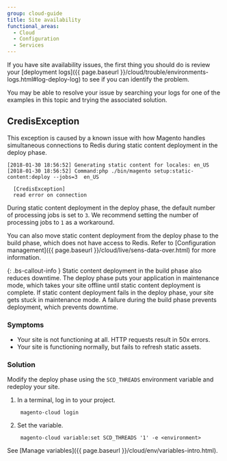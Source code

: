 ```yaml
---
group: cloud-guide
title: Site availability
functional_areas:
  - Cloud
  - Configuration
  - Services
---
```


If you have site availability issues, the first thing you should do is review your [deployment logs]({{ page.baseurl }}/cloud/trouble/environments-logs.html#log-deploy-log) to see if you can identify the problem.

You may be able to resolve your issue by searching your logs for one of the examples in this topic and trying the associated solution.

## CredisException

This exception is caused by a known issue with how Magento handles simultaneous connections to Redis during static content deployment in the deploy phase.

    [2018-01-30 18:56:52] Generating static content for locales: en_US
    [2018-01-30 18:56:52] Command:php ./bin/magento setup:static-content:deploy --jobs=3  en_US

      [CredisException]
      read error on connection

During static content deployment in the deploy phase, the default number of processing jobs is set to `3`. We recommend setting the number of processing jobs to `1` as a workaround.

You can also move static content deployment from the deploy phase to the build phase, which does not have access to Redis. Refer to [Configuration management]({{ page.baseurl }}/cloud/live/sens-data-over.html) for more information.

{: .bs-callout-info }
Static content deployment in the build phase also reduces downtime. The deploy phase puts your application in maintenance mode, which takes your site offline until static content deployment is complete. If static content deployment fails in the deploy phase, your site gets stuck in maintenance mode. A failure during the build phase prevents deployment, which prevents downtime.

### Symptoms

- Your site is not functioning at all. HTTP requests result in 50x errors.
- Your site is functioning normally, but fails to refresh static assets.

### Solution

Modify the deploy phase using the `SCD_THREADS` environment variable and redeploy your site.

1. In a terminal, log in to your project.

        magento-cloud login

1. Set the variable.

        magento-cloud variable:set SCD_THREADS '1' -e <environment>

See [Manage variables]({{ page.baseurl }}/cloud/env/variables-intro.html).
